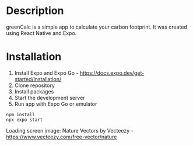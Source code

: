 # Description

greenCalc is a simple app to calculate your carbon footprint. It was created using React Native and Expo.

# Installation

1. Install Expo and Expo Go - https://docs.expo.dev/get-started/installation/
2. Clone repository
3. Install packages
4. Start the development server
5. Run app with Expo Go or emulator

```
npm install
npx expo start
```

Loading screen image: Nature Vectors by Vecteezy - https://www.vecteezy.com/free-vector/nature
